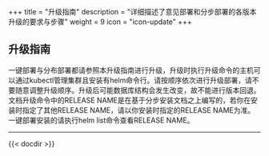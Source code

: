 +++
title = "升级指南"
description = "详细描述了意见部署和分步部署的各版本升级的要求与步骤"
weight = 9
icon = "icon-update"
+++

## 升级指南

一键部署与分布部署都请参照本升级指南进行升级，升级时执行升级命令的主机可以通过kubectl管理集群且安装有helm命令行。请按顺序依次进行升级部署，请不要随意调整升级顺序。升级后可能数据库结构会发生改变，故不能进行版本回退。文档升级命令中的RELEASE NAME是在基于分步安装文档之上编写的，若你在安装时指定了其他RELEASE NAME，请以你安装时指定的RELEASE NAME为准。一键部署安装的请执行helm list命令查看RELEASE NAME。

---

{{< docdir >}}